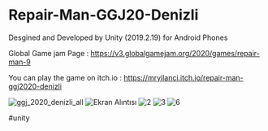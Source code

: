 #   Repair-Man-GGJ20-Denizli

Desgined and Developed by Unity (2019.2.19) for Android Phones

Global Game jam Page : https://v3.globalgamejam.org/2020/games/repair-man-9

You can play the game on itch.io :
https://mryilanci.itch.io/repair-man-ggj2020-denizli


![ggj_2020_denizli_all](https://user-images.githubusercontent.com/41707639/136242848-76b4417e-ed91-4a34-ad5a-15d0003979d0.png)
![Ekran Alıntısı](https://user-images.githubusercontent.com/41707639/136243221-03a9d785-c507-41cc-b870-1a124ebe5796.PNG)
![2](https://user-images.githubusercontent.com/41707639/136243518-a03877e8-79a8-4835-8699-e7b6d558fb36.PNG)
![3](https://user-images.githubusercontent.com/41707639/136243520-52aeae75-bfd7-4fe3-9c5c-f24cdef50aaf.PNG)
![6](https://user-images.githubusercontent.com/41707639/136243514-7582ffb9-d6ba-4f72-a340-6c2427b9f6e9.PNG)

#unity
